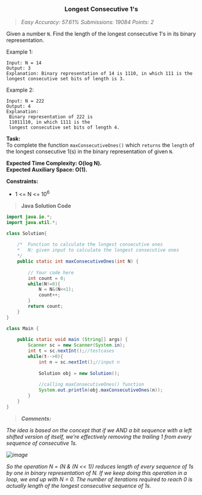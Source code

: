 <h3 align="center"> Longest Consecutive 1's </h3>

> _Easy Accuracy: 57.61% Submissions: 19084 Points: 2_

Given a number `N`. Find the length of the longest consecutive 1's in its binary representation.

Example 1:
```
Input: N = 14
Output: 3
Explanation: Binary representation of 14 is 1110, in which 111 is the longest consecutive set bits of length is 3.
 ```

Example 2:

```
Input: N = 222
Output:	4
Explanation:
 Binary representation of 222 is 
 11011110, in which 1111 is the 
 longest consecutive set bits of length 4. 
```

**Task:**<br> 
	To complete the function `maxConsecutiveOnes()` which `returns` the `length` of the longest consecutive 1(s) in the binary representation of given `N`.

**Expected Time Complexity: O(log N).<br>
Expected Auxiliary Space: O(1).**

**Constraints:**<br>
- 1 <= N <= 10<sup>6</sup>


> **Java Solution Code**

```JAVA
import java.io.*;
import java.util.*;

class Solution{
    
    /*  Function to calculate the longest consecutive ones
    *   N: given input to calculate the longest consecutive ones
    */
    public static int maxConsecutiveOnes(int N) {
        
        // Your code here
        int count = 0;
        while(N!=0){
            N = N&(N<<1);
            count++;
        }
        return count;
    }
}

class Main {
    
	public static void main (String[] args) {
		Scanner sc = new Scanner(System.in);
		int t = sc.nextInt();//testcases
		while(t-->0){
		    int n = sc.nextInt();//input n
		    
		    Solution obj = new Solution();
		    
		    //calling maxConsecutiveOnes() function
		    System.out.println(obj.maxConsecutiveOnes(n));
		}
	}
}
```

> ***Comments:***
<em>
The idea is based on the concept that if we AND a bit sequence with a left shifted version of itself, we’re effectively removing the trailing 1 from every sequence of consecutive 1s.

![image](https://user-images.githubusercontent.com/72013227/135672951-9993b269-cd41-49c4-a42b-49d21ca75d8d.png)

So the operation N = (N & (N << 1)) reduces length of every sequence of 1s by one in binary representation of N. 
If we keep doing this operation in a loop, we end up with N = 0. The number of iterations required to reach 0 is actually length of the longest consecutive sequence of 1s.
</em>

